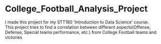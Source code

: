 # College_Football_Analysis_Project
I made this project for my STT180 'Introduction to Data Science' course. This project tries to find a correlation between different aspects(Offense, Defense, Special teams performance, etc.) from College Football teams and victories
